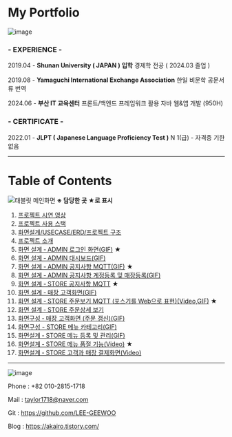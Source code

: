 # My Portfolio

![image](https://github.com/user-attachments/assets/7e6026e3-12b2-4e12-9f5e-e0f9d7c35897)

### - EXPERIENCE -

2019.04 - **Shunan University ( JAPAN ) 입학**
          경제학 전공 ( 2024.03 졸업 )

2019.08 - **Yamaguchi International Exchange Association**
          한일 비문학 공문서류 번역

2024.06 - **부산 IT 교육센터**
          프론트/백엔드 프레임워크 활용 자바 웹&앱 개발 
          (950H) 

### - CERTIFICATE -

2022.01 - **JLPT ( **Japanese Language Proficiency Test** )**
          N 1(급) - 자격증 기한 없음

---

# Table of Contents
![태블릿 메인화면](https://github.com/user-attachments/assets/235083ed-1c62-448a-8c0c-9cc53e991e49)
**※ 담당한 곳 ★로 표시**

1. [프로젝트 시연 영상](../../wiki/프로젝트-시연-영상)
2. [프로젝트 사용 스택](../../wiki/프로젝트-사용-스택)
3. [화면설계/USECASE/ERD/프로젝트 구조](../../wiki/화면설계-USECASE-ERD-프로젝트-구조)
4. [프로젝트 소개](../../wiki/프로젝트-소개)  
5. [화면 설계 ‐ ADMIN 로그인 화면(GIF)](../../wiki/화면-설계-‐-ADMIN-로그인-화면) ★
6. [화면 설계 ‐ ADMIN 대시보드(GIF)](../../wiki/화면-설계-‐-ADMIN-대시보드)
7. [화면 설계 ‐ ADMIN 공지사항 MQTT(GIF)](../../wiki/화면-설계-‐-ADMIN-공지사항-MQTT) ★
8. [화면 설계 ‐ ADMIN 공지사항 계정등록 및 매장등록(GIF)](../../wiki/화면-설계-‐-ADMIN-공지사항-계정등록-및-매장등록)
9. [화면 설계 ‐ STORE 공지사항 MQTT](../../wiki/화면-설계-‐-STORE-공지사항-MQTT) ★
10. [화면 설계 ‐ 매장 고객화면(GIF)](../../wiki/화면-설계-‐-매장-고객화면)
11. [화면 설계 ‐ STORE 주문보기 MQTT (포스기를 Web으로 표현)(Video,GIF)](../../wiki/화면-설계-‐-STORE-주문보기-MQTT-(포스기를-Web으로-표현)) ★
12. [화면 설계 ‐ STORE 주문상세 보기](../../wiki/화면-설계-‐-STORE-주문상세-보기)
13. [화면구성 ‐ 매장 고객화면 (주문 갱신)(GIF)](../../wiki/화면구성-‐-매장-고객화면-(계산서-갱신))
14. [화면구성 - STORE 메뉴 카테고리(GIF)](../../wiki/화면구성-‐-STORE-메뉴-카테고리)
15. [화면설계 ‐ STORE 메뉴 등록 및 관리(GIF)](../../wiki/화면설계-‐-STORE-메뉴-등록-및-관리)
16. [화면설계 ‐ STORE 메뉴 품절 기능(Video)](../../wiki/화면설계-‐-STORE-메뉴-품절-기능) ★
17. [화면설계 ‐ STORE 고객과 매장 결제화면(Video)](../../wiki/화면설계-‐-STORE-고객과-매장-결제화면)

---

![image](https://github.com/user-attachments/assets/3af01c10-3a9e-4c7f-8f05-c4e9e0801026)

Phone : +82 010-2815-1718

Mail  : taylor1718@naver.com

Git : https://github.com/LEE-GEEWOO

Blog     :  https://akairo.tistory.com/


  

